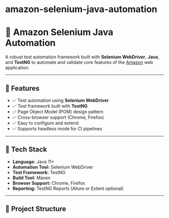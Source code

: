 # amazon-selenium-java-automation

# 🛒 Amazon Selenium Java Automation

A robust test automation framework built with **Selenium WebDriver**, **Java**, and **TestNG** to automate and validate core features of the [Amazon](https://www.amazon.com) web application.

---

## 🚀 Features

- ✅ Test automation using **Selenium WebDriver**
- ✅ Test framework built with **TestNG**
- ✅ Page Object Model (POM) design pattern
- ✅ Cross-browser support (Chrome, Firefox)
- ✅ Easy to configure and extend
- ✅ Supports headless mode for CI pipelines

---

## 🧰 Tech Stack

- **Language:** Java 11+
- **Automation Tool:** Selenium WebDriver
- **Test Framework:** TestNG
- **Build Tool:** Maven
- **Browser Support:** Chrome, Firefox
- **Reporting:** TestNG Reports (Allure or Extent optional)

---

## 📁 Project Structure

